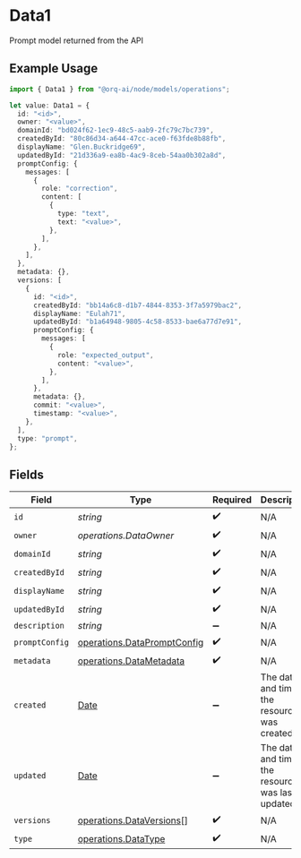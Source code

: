 # Data1

Prompt model returned from the API

## Example Usage

```typescript
import { Data1 } from "@orq-ai/node/models/operations";

let value: Data1 = {
  id: "<id>",
  owner: "<value>",
  domainId: "bd024f62-1ec9-48c5-aab9-2fc79c7bc739",
  createdById: "80c86d34-a644-47cc-ace0-f63fde8b88fb",
  displayName: "Glen.Buckridge69",
  updatedById: "21d336a9-ea8b-4ac9-8ceb-54aa0b302a8d",
  promptConfig: {
    messages: [
      {
        role: "correction",
        content: [
          {
            type: "text",
            text: "<value>",
          },
        ],
      },
    ],
  },
  metadata: {},
  versions: [
    {
      id: "<id>",
      createdById: "bb14a6c8-d1b7-4844-8353-3f7a5979bac2",
      displayName: "Eulah71",
      updatedById: "b1a64948-9805-4c58-8533-bae6a77d7e91",
      promptConfig: {
        messages: [
          {
            role: "expected_output",
            content: "<value>",
          },
        ],
      },
      metadata: {},
      commit: "<value>",
      timestamp: "<value>",
    },
  ],
  type: "prompt",
};
```

## Fields

| Field                                                                                         | Type                                                                                          | Required                                                                                      | Description                                                                                   |
| --------------------------------------------------------------------------------------------- | --------------------------------------------------------------------------------------------- | --------------------------------------------------------------------------------------------- | --------------------------------------------------------------------------------------------- |
| `id`                                                                                          | *string*                                                                                      | :heavy_check_mark:                                                                            | N/A                                                                                           |
| `owner`                                                                                       | *operations.DataOwner*                                                                        | :heavy_check_mark:                                                                            | N/A                                                                                           |
| `domainId`                                                                                    | *string*                                                                                      | :heavy_check_mark:                                                                            | N/A                                                                                           |
| `createdById`                                                                                 | *string*                                                                                      | :heavy_check_mark:                                                                            | N/A                                                                                           |
| `displayName`                                                                                 | *string*                                                                                      | :heavy_check_mark:                                                                            | N/A                                                                                           |
| `updatedById`                                                                                 | *string*                                                                                      | :heavy_check_mark:                                                                            | N/A                                                                                           |
| `description`                                                                                 | *string*                                                                                      | :heavy_minus_sign:                                                                            | N/A                                                                                           |
| `promptConfig`                                                                                | [operations.DataPromptConfig](../../models/operations/datapromptconfig.md)                    | :heavy_check_mark:                                                                            | N/A                                                                                           |
| `metadata`                                                                                    | [operations.DataMetadata](../../models/operations/datametadata.md)                            | :heavy_check_mark:                                                                            | N/A                                                                                           |
| `created`                                                                                     | [Date](https://developer.mozilla.org/en-US/docs/Web/JavaScript/Reference/Global_Objects/Date) | :heavy_minus_sign:                                                                            | The date and time the resource was created                                                    |
| `updated`                                                                                     | [Date](https://developer.mozilla.org/en-US/docs/Web/JavaScript/Reference/Global_Objects/Date) | :heavy_minus_sign:                                                                            | The date and time the resource was last updated                                               |
| `versions`                                                                                    | [operations.DataVersions](../../models/operations/dataversions.md)[]                          | :heavy_check_mark:                                                                            | N/A                                                                                           |
| `type`                                                                                        | [operations.DataType](../../models/operations/datatype.md)                                    | :heavy_check_mark:                                                                            | N/A                                                                                           |